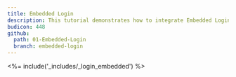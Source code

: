 ```yaml
---
title: Embedded Login
description: This tutorial demonstrates how to integrate Embedded Login in your iOS Objective-C project in order to present a login widget.
budicon: 448
github:
  path: 01-Embedded-Login
  branch: embedded-login
---
```


<%= include('_includes/_login_embedded') %>
